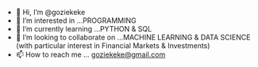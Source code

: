 - 👋 Hi, I’m @goziekeke
- 👀 I’m interested in ...PROGRAMMING
- 🌱 I’m currently learning ...PYTHON & SQL
- 💞️ I’m looking to collaborate on ...MACHINE LEARNING & DATA SCIENCE (with particular interest in Financial Markets & Investments)
- 📫 How to reach me ... goziekeke@gmail.com

<!---
goziekeke/goziekeke is a ✨ special ✨ repository because its `README.md` (this file) appears on your GitHub profile.
You can click the Preview link to take a look at your changes.
--->
